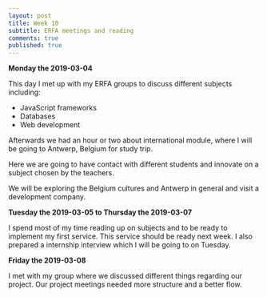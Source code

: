 ```yaml
---
layout: post
title: Week 10
subtitle: ERFA meetings and reading
comments: true
published: true
---
```


**Monday the 2019-03-04**

This day I met up with my ERFA groups to discuss different subjects including:

- JavaScript frameworks
- Databases
- Web development

Afterwards we had an hour or two about international module, where I will be going to Antwerp, Belgium for study trip.

Here we are going to have contact with different students and innovate on a subject chosen by the teachers. 

We will be exploring the Belgium cultures and Antwerp in general and visit a development company. 

**Tuesday the 2019-03-05 to Thursday the 2019-03-07**

I spend most of my time reading up on subjects and to be ready to implement my first service. This service should be ready next week. I also prepared a internship interview which I will be going to on Tuesday.

**Friday the 2019-03-08**

I met with my group where we discussed different things regarding our project. Our project meetings needed more structure and a better flow.

